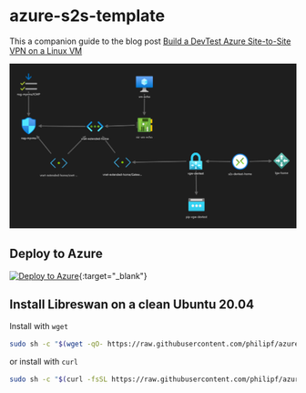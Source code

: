 # azure-s2s-template

This a companion guide to the blog post [Build a DevTest Azure Site-to-Site VPN on a Linux VM](https://blog.notnot.ninja/2020/09/12/azure-site-to-site-vpn/)

![ARM template diagram](ARM-template.png?raw=true "ARM template")


## Deploy to Azure

[![Deploy to Azure](https://aka.ms/deploytoazurebutton)](https://portal.azure.com/#create/Microsoft.Template/uri/https%3a%2f%2fraw.githubusercontent.com%2fphilipf%2fazure-s2s-template%2fmaster%2ftemplate.json){:target="_blank"}


## Install Libreswan on a clean Ubuntu 20.04

Install with `wget`

```bash
sudo sh -c "$(wget -qO- https://raw.githubusercontent.com/philipf/azure-s2s-template/master/install.sh)"
```

or install with `curl`

```bash
sudo sh -c "$(curl -fsSL https://raw.githubusercontent.com/philipf/azure-s2s-template/master/install.sh)"
```
